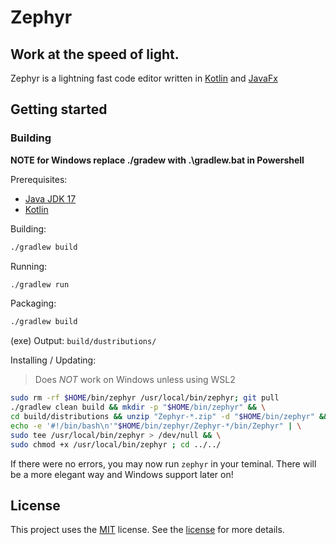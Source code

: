 # Zephyr
## Work at the speed of light.

Zephyr is a lightning fast code editor written in
[Kotlin](https://kotlinlang.org) and [JavaFx](https://openjfx.io)


## Getting started
### Building
**NOTE for Windows replace ./gradew with .\gradlew.bat in Powershell**

Prerequisites:
- [Java JDK 17](https://adoptium.net/temurin/releases/?version=17)
- [Kotlin](https://kotlinlang.org/docs/getting-started.html#install-kotlin)

Building:
```bash
./gradlew build
```

Running:
```bash
./gradlew run
```

Packaging:
```bash
./gradlew build
```
(exe) Output: `build/dustributions/`

Installing / Updating:
> Does *NOT* work on Windows unless using WSL2
```bash
sudo rm -rf $HOME/bin/zephyr /usr/local/bin/zephyr; git pull
./gradlew clean build && mkdir -p "$HOME/bin/zephyr" && \
cd build/distributions && unzip "Zephyr-*.zip" -d "$HOME/bin/zephyr" && \
echo -e '#!/bin/bash\n'"$HOME/bin/zephyr/Zephyr-*/bin/Zephyr" | \
sudo tee /usr/local/bin/zephyr > /dev/null && \
sudo chmod +x /usr/local/bin/zephyr ; cd ../../
```
If there were no errors, you may now run `zephyr` in your teminal.
There will be a more elegant way and Windows support later on!

## License
This project uses the
[MIT](https://en.wikipedia.org/wiki/MIT_License)
license. See the [license](LICENSE.md) for more details.